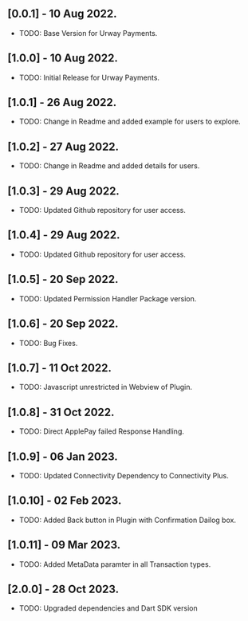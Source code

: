 ## [0.0.1] - 10 Aug 2022.

* TODO: Base Version for Urway Payments.

## [1.0.0] - 10 Aug 2022.

* TODO: Initial Release for Urway Payments.

## [1.0.1] - 26 Aug 2022.

* TODO: Change in Readme and added example for users to explore.

## [1.0.2] - 27 Aug 2022.

* TODO: Change in Readme and added details for users.

## [1.0.3] - 29 Aug 2022.

* TODO: Updated Github repository for user access.

## [1.0.4] - 29 Aug 2022.

* TODO: Updated Github repository for user access.

## [1.0.5] - 20 Sep 2022.

* TODO: Updated Permission Handler Package version.

## [1.0.6] - 20 Sep 2022.

* TODO: Bug Fixes.

## [1.0.7] - 11 Oct 2022.

* TODO: Javascript unrestricted in Webview of Plugin.

## [1.0.8] - 31 Oct 2022.

* TODO: Direct ApplePay failed Response Handling.

## [1.0.9] - 06 Jan 2023.

* TODO: Updated Connectivity Dependency to Connectivity Plus.

## [1.0.10] - 02 Feb 2023.

* TODO: Added Back button in Plugin with Confirmation Dailog box.

## [1.0.11] - 09 Mar 2023.

* TODO: Added MetaData paramter in all Transaction types.

## [2.0.0] - 28 Oct 2023.

* TODO: Upgraded dependencies and Dart SDK version



